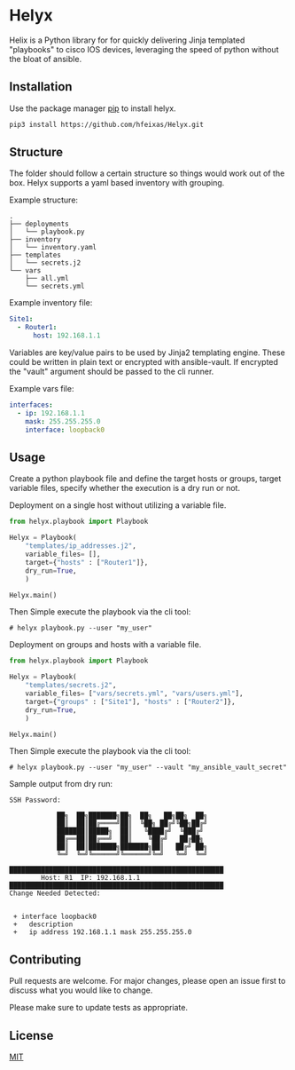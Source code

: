 # Helyx

Helix is a Python library for for quickly delivering Jinja templated "playbooks" to cisco IOS devices, leveraging the speed of python without the bloat of ansible.

## Installation

Use the package manager [pip](https://pip.pypa.io/en/stable/) to install helyx.

```bash
pip3 install https://github.com/hfeixas/Helyx.git
```

## Structure
The folder should follow a certain structure so things would work out of the box. Helyx supports a yaml based inventory with grouping.

Example structure:
```shell
.
├── deployments
│   └── playbook.py
├── inventory
│   └── inventory.yaml
├── templates
│   └── secrets.j2
└── vars
    ├── all.yml
    └── secrets.yml
```

Example inventory file:

```yaml
Site1:
  - Router1:
      host: 192.168.1.1

```

Variables are key/value pairs to be used by Jinja2 templating engine. These could be written in plain text or encrypted with ansible-vault. If encrypted the "vault" argument should be passed to the cli runner.

Example vars file:

```yaml
interfaces:
  - ip: 192.168.1.1
    mask: 255.255.255.0
    interface: loopback0
```

## Usage

Create a python playbook file and define the target hosts or groups, target variable files, specify whether the execution is a dry run or not.

Deployment on a single host without utilizing a variable file.
```python
from helyx.playbook import Playbook

Helyx = Playbook(
    "templates/ip_addresses.j2",
    variable_files= [],
    target={"hosts" : ["Router1"]}, 
    dry_run=True,
    )

Helyx.main()

```

Then Simple execute the playbook via the cli tool:
```shell
# helyx playbook.py --user "my_user"
```


Deployment on groups and hosts with a variable file.

```python
from helyx.playbook import Playbook

Helyx = Playbook(
    "templates/secrets.j2",
    variable_files= ["vars/secrets.yml", "vars/users.yml"],
    target={"groups" : ["Site1"], "hosts" : ["Router2"]}, 
    dry_run=True,
    )

Helyx.main()

```

Then Simple execute the playbook via the cli tool:
```shell
# helyx playbook.py --user "my_user" --vault "my_ansible_vault_secret"
```

Sample output from dry run:
```shell
SSH Password:

            ██╗  ██╗███████╗██╗  ██╗   ██╗██╗  ██╗
            ██║  ██║██╔════╝██║  ╚██╗ ██╔╝╚██╗██╔╝
            ███████║█████╗  ██║   ╚████╔╝  ╚███╔╝ 
            ██╔══██║██╔══╝  ██║    ╚██╔╝   ██╔██╗ 
            ██║  ██║███████╗███████╗██║   ██╔╝ ██╗
            ╚═╝  ╚═╝╚══════╝╚══════╝╚═╝   ╚═╝  ╚═╝
        
██████████████████████████████████████████████████████
        Host: R1  IP: 192.168.1.1                  
██████████████████████████████████████████████████████
Change Needed Detected:


 + interface loopback0 
 +   description 
 +   ip address 192.168.1.1 mask 255.255.255.0
```


## Contributing
Pull requests are welcome. For major changes, please open an issue first to discuss what you would like to change.

Please make sure to update tests as appropriate.

## License
[MIT](https://choosealicense.com/licenses/mit/)

